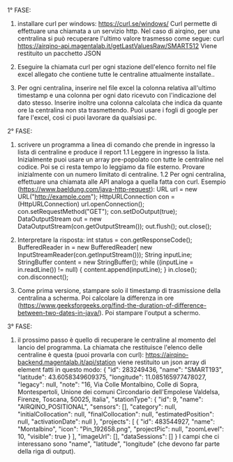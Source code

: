 1° FASE: 
1. installare curl per windows: https://curl.se/windows/
  Curl permette di effettuare una chiamata a un servizio http.
  Nel caso di airqino, per una centralina si può recuperare l'ultimo valore trasmesso come segue: curl https://airqino-api.magentalab.it/getLastValuesRaw/SMART512
  Viene restituito un pacchetto JSON

3. Eseguire la chiamata curl per ogni stazione dell'elenco fornito nel file excel allegato che contiene tutte le centraline attualmente installate.. 

4. Per ogni centralina, inserire nel file excel la colonna relativa all'ultimo timestamp e una colonna per ogni dato ricevuto con l'indicazione del dato stesso.
   Inserire inoltre una colonna calcolata che indica da quante ore la centralina non sta trasmettendo. Puoi usare i fogli di google per fare l'excel, così ci puoi lavorare da qualsiasi pc. 

2° FASE:
1. scrivere un programma a linea di comando che prende in ingresso la lista di centraline e produce il report
  1.1 Leggere in ingresso la lista. Inizialmente puoi usare un array pre-popolato con tutte le centraline nel codice. Poi se ci resta tempo lo leggiamo da file esterno.
      Provare inizialmente con un numero limitato di centraline.
  1.2 Per ogni centralina, effettuare una chiamata alle API analoga a quella fatta con curl. Esempio (https://www.baeldung.com/java-http-request):
      URL url = new URL("http://example.com");
      HttpURLConnection con = (HttpURLConnection) url.openConnection();
      con.setRequestMethod("GET");
      con.setDoOutput(true); DataOutputStream out = new DataOutputStream(con.getOutputStream()); out.flush(); out.close();

2. Interpretare la risposta:
  int status = con.getResponseCode();
  BufferedReader in = new BufferedReader(
    new InputStreamReader(con.getInputStream()));
  String inputLine;
  StringBuffer content = new StringBuffer();
  while ((inputLine = in.readLine()) != null) {
      content.append(inputLine);
  }
  in.close();
  con.disconnect();

3. Come prima versione, stampare solo il timestamp di trasmissione della centralina a scherma.
   Poi calcolare la differenza in ore (https://www.geeksforgeeks.org/find-the-duration-of-difference-between-two-dates-in-java/).
   Poi stampare l'output a schermo.

3° FASE: 
1. il prossimo passo è quello di recuperare le centraline al momento del lancio del programma.
  La chiamata che restituisce l'elenco delle centraline è questa (puoi provarla con curl): https://airqino-backend.magentalab.it/api/station
  viene restituito un json array di element fatti in questo modo:
  {
          "id": 283249436,
          "name": "SMART193",
          "latitude": 43.6058349609375,
          "longitude": 11.085165977478027,
          "legacy": null,
          "note": "16, Via Colle Montalbino, Colle di Sopra, Montespertoli, Unione dei comuni Circondario dell'Empolese Valdelsa, Firenze, Toscana, 50025, Italia",
          "stationType": {
              "id": 9,
              "name": "AIRQINO_POSITIONAL",
              "sensors": [],
              "category": null,
              "initialCollocation": null,
              "finalCollocation": null,
              "estimatedPosition": null,
              "activationDate": null
          },
          "projects": [
              {
                "id": 483544927,
                "name": "Montalbino",
                "icon": "Pin_192658.png",
                "projectPic": null,
                "zoomLevel": 10,
                "visible": true
             }
           ],
          "imageUrl": [],
          "dataSessions": []
      }
  I campi che ci interessano sono "name", "latitude", "longitude" (che devono far parte della riga di output).
